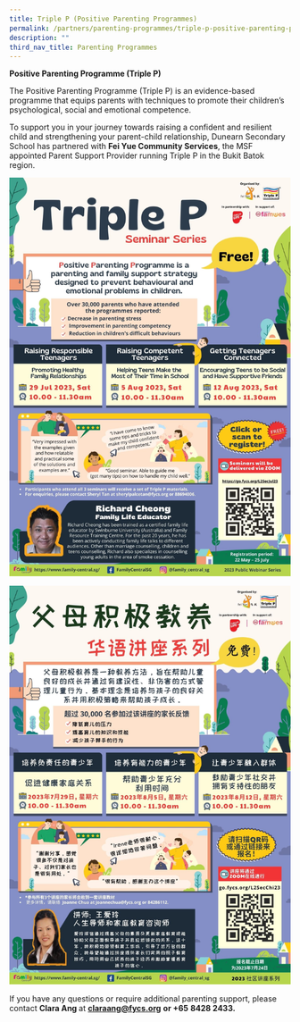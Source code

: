 ```yaml
---
title: Triple P (Positive Parenting Programmes)
permalink: /partners/parenting-programmes/triple-p-positive-parenting-programmes/
description: ""
third_nav_title: Parenting Programmes
---
```

<p><strong>Positive Parenting Programme (Triple P)</strong></p>
<p>The Positive Parenting Programme (Triple P) is an evidence-based programme that equips parents with techniques to promote their children’s psychological, social and emotional competence.&nbsp;</p>
<p>To support you in your journey towards raising a confident and resilient child and strengthening your parent-child relationship, Dunearn Secondary School has partnered with&nbsp;<strong>Fei Yue Community Services</strong>, the MSF appointed Parent Support Provider running&nbsp;Triple P in the Bukit Batok region.&nbsp;</p>
<img src="/images/triple%20p%20secondary%20july%20run%20(english%20session).jpg"><p>
<img src="/images/l2%20secondary%20jul%20chinese%20(chi%20ver).jpg">
</p><p>If you have any questions or require additional parenting support, please contact&nbsp;<strong>Clara Ang&nbsp;</strong>at <a href="mailto:claraang@fycs.org"><strong>claraang@fycs.org</strong></a>&nbsp;<strong>or</strong><strong>&nbsp;+65</strong>&nbsp;<strong>8428 2433.</strong></p>